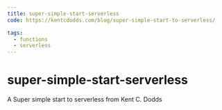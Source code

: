 ```yaml
---
title: super-simple-start-serverless
code: https://kentcdodds.com/blog/super-simple-start-to-serverless/

tags: 
  - functions
  - serverless
---
```


# super-simple-start-serverless

A Super simple start to serverless from Kent C. Dodds

